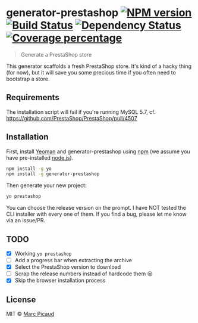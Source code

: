 # generator-prestashop [![NPM version][npm-image]][npm-url] [![Build Status][travis-image]][travis-url] [![Dependency Status][daviddm-image]][daviddm-url] [![Coverage percentage][coveralls-image]][coveralls-url]
> Generate a PrestaShop store

This generator scaffolds a fresh PrestaShop store. It's kind of a hacky thing (for now), but it will save you some precious time if you often need to bootstrap a store.

## Requirements
The installation script will fail if you're running MySQL 5.7, cf. https://github.com/PrestaShop/PrestaShop/pull/4507

## Installation

First, install [Yeoman](http://yeoman.io) and generator-prestashop using [npm](https://www.npmjs.com/) (we assume you have pre-installed [node.js](https://nodejs.org/)).

```bash
npm install -g yo
npm install -g generator-prestashop
```

Then generate your new project:

```bash
yo prestashop
```

You can choose the release version on the prompt. I have NOT tested the CLI installer with every one of them. If you find a bug, please let me know via an issue/PR.

## TODO
- [x] Working `yo prestashop`
- [ ] Add a progress bar when extracting the archive
- [x] Select the PrestaShop version to download
- [ ] Scrap the release numbers instead of hardcode them :unamused:
- [x] Skip the browser installation process

## License

MIT © [Marc Picaud](https://github.com/marcpicaud)


[npm-image]: https://badge.fury.io/js/generator-prestashop.svg
[npm-url]: https://npmjs.org/package/generator-prestashop
[travis-image]: https://travis-ci.org/marcpicaud/generator-prestashop.svg?branch=master
[travis-url]: https://travis-ci.org/marcpicaud/generator-prestashop
[daviddm-image]: https://david-dm.org/marcpicaud/generator-prestashop.svg?theme=shields.io
[daviddm-url]: https://david-dm.org/marcpicaud/generator-prestashop
[coveralls-image]: https://coveralls.io/repos/marcpicaud/generator-prestashop/badge.svg
[coveralls-url]: https://coveralls.io/r/marcpicaud/generator-prestashop
